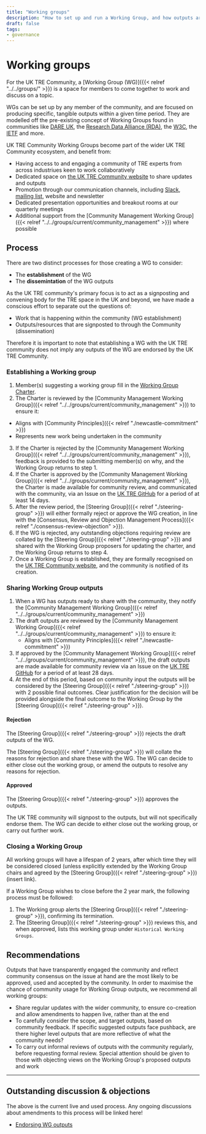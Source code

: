 ```yaml
---
title: "Working groups"
description: "How to set up and run a Working Group, and how outputs are managed"
draft: false
tags:
- governance
---
```


# Working groups 

For the UK TRE Community, a [Working Group (WG)]({{< relref "../../groups/" >}}) is a space for members to come together to work and discuss on a topic.

WGs can be set up by any member of the community, and are focused on producing specific, tangible outputs within a given time period. They are modelled off the pre-existing concept of Working Groups found in communities like [DARE UK](https://dareuk.org.uk/dare-uk-launches-dynamic-collaborative-communities-invites-proposals-for-new-groups/), the [Research Data Alliance (RDA)](https://www.rd-alliance.org/groups/creating-and-managing-rda-groups/creating-or-joining-rda-working-group.html), the [W3C](https://www.w3.org/2017/Process-20170301/#GAGeneral), the [IETF](https://www.ietf.org/how/wgs/) and more.

UK TRE Community Working Groups become part of the wider UK TRE Community ecosystem, and benefit from:
- Having access to and engaging a community of TRE experts from across industriues keen to work collaboratively
- Dedicated space on [the UK TRE Community website](/) to share updates and outputs
- Promotion through our communication channels, including [Slack](https://join.slack.com/t/uktrecommunity/shared_invite/zt-26r7jz25d-J5iV0XoqyLepEiKk4XpJVg), [mailing list](https://www.jiscmail.ac.uk/cgi-bin/wa-jisc.exe?SUBED1=UK-TRE-COMM&A=1), website and newsletter
- Dedicated presentation opportunities and breakout rooms at our quarterly meetings
- Additional support from the [Community Management Working Group]({{< relref "../../groups/current/community_management" >}}) where possible
 

## Process

There are two distinct processes for those creating a WG to consider:
- The **establishment** of the WG
- The **dissemintation** of the WG outputs

As the UK TRE community's primary focus is to act as a signposting and convening body for the TRE space in the UK and beyond, we have made a conscious effort to separate out the questions of:
- Work that is happening within the community (WG establishment)
- Outputs/resources that are signposted to through the Community (dissemination)

Therefore it is important to note that establishing a WG with the UK TRE community does not imply any outputs of the WG are endorsed by the UK TRE Community.

### Establishing a Working group

1. Member(s) suggesting a working group fill in the [Working Group Charter](https://docs.google.com/document/d/1yt4tdmxzXHV73sKZx8EcUsboA8UURYDCFgAdjyCXAUw/edit?usp=sharing).
2. The Charter is reviewed by the [Community Management Working Group]({{< relref "../../groups/current/community_management" >}}) to ensure it:
  - Aligns with [Community Principles]({{< relref "./newcastle-commitment" >}})
  - Represents new work being undertaken in the community
3. If the Charter is rejected by the [Community Management Working Group]({{< relref "../../groups/current/community_management" >}}), feedback is provided to the submitting member(s) on why, and the Working Group returns to step 1.
4. If the Charter is approved by the [Community Management Working Group]({{< relref "../../groups/current/community_management" >}}), the Charter is made available for community review, and communicated with the community, via an Issue on the [UK TRE GitHub](https://github.com/uk-tre) for a period of at least 14 days.
5. After the review period, the [Steering Group]({{< relref "./steering-group" >}}) will either formally reject or approve the WG creation, in line with the [Consensus, Review and Objection Management Process]({{< relref "./consensus-review-objection" >}}).
6. If the WG is rejected, any outstanding objections requiring review are collated by the [Steering Group]({{< relref "./steering-group" >}}) and shared with the Working Group proposers for updating the charter, and the Working Group returns to step 4.
7. Once a Working Group is established, they are formally recognised on the [UK TRE Community website](/), and the community is notified of its creation.


### Sharing Working Group outputs

1. When a WG has outputs ready to share with the community, they notify the [Community Management Working Group]({{< relref "../../groups/current/community_management" >}})
2. The draft outputs are reviewed by the [Community Management Working Group]({{< relref "../../groups/current/community_management" >}}) to ensure it:
    - Aligns with [Community Principles]({{< relref "./newcastle-commitment" >}})
3. If approved by the [Community Management Working Group]({{< relref "../../groups/current/community_management" >}}), the draft outputs are made available for community review via an Issue on the [UK TRE GitHub](https://github.com/uk-tre) for a period of at least 28 days.
4. At the end of this period, based on community input the outputs will be considered by the [Steering Group]({{< relref "./steering-group" >}}) with 2 possible final outcomes. Clear justification for the decision will be provided alongside the final outcome to the Working Group by the [Steering Group]({{< relref "./steering-group" >}}).

#### Rejection

The [Steering Group]({{< relref "./steering-group" >}}) rejects the draft outputs of the WG.

The [Steering Group]({{< relref "./steering-group" >}}) will collate the reasons for rejection and share these with the WG. 
The WG can decide to either close out the working group, or amend the outputs to resolve any reasons for rejection.

#### Approved
The [Steering Group]({{< relref "./steering-group" >}}) approves the outputs.

The UK TRE community will signpost to the outputs, but will not specifically endorse them. 
The WG can decide to either close out the working group, or carry out further work.

### Closing a Working Group

All working groups will have a lifespan of 2 years, after which time they will be considered closed (unless explicitly extended by the Working Group chairs and agreed by the [Steering Group]({{< relref "./steering-group" >}}) (insert link).

If a Working Group wishes to close before the 2 year mark, the following process must be followed:

1. The Working group alerts the [Steering Group]({{< relref "./steering-group" >}}), confirming its termination.
2. The [Steering Group]({{< relref "./steering-group" >}}) reviews this, and when approved, lists this working group under `Historical Working Groups`.

## Recommendations

Outputs that have transparently engaged the community and reflect community consensus on the issue at hand are the most likely to be approved, used and accepted by the community. In order to maximise the chance of community usage for Working Group outputs, we recommend all working groups:
- Share regular updates with the wider community, to ensure co-creation and allow amendments to happen live, rather than at the end
- To carefully consider the scope, and target outputs, based on community feedback. If specific suggested outputs face pushback, are there higher level outputs that are more reflective of what the community needs?
- To carry out informal reviews of outputs with the community regularly, before requesting formal review. Special attention should be given to those with objecting views on the Working Group's proposed outputs and work

---

## Outstanding discussion & objections

The above is the current live and used process. Any ongoing discussions about amendments to this process will be linked here!

- [Endorsing WG outputs](https://github.com/uk-tre/community-management/issues/95)
